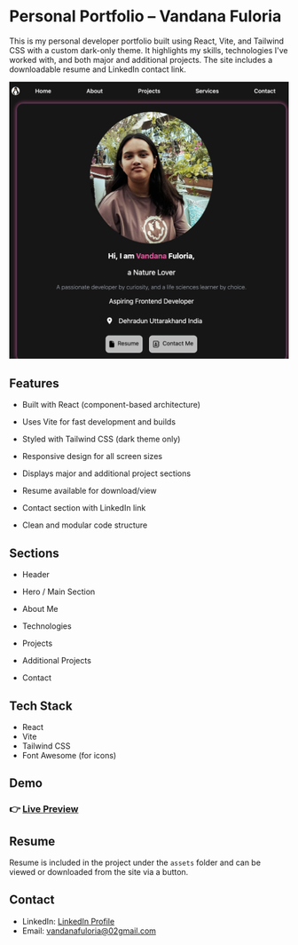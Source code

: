 # Personal Portfolio – Vandana Fuloria

This is my personal developer portfolio built using React, Vite, and Tailwind CSS with a custom dark-only theme. It highlights my skills, technologies I've worked with, and both major and additional projects. The site includes a downloadable resume and LinkedIn contact link.

  <img src="./src/assets/ss.png" >

## Features

- Built with React (component-based architecture)

- Uses Vite for fast development and builds
- Styled with Tailwind CSS (dark theme only)
- Responsive design for all screen sizes
- Displays major and additional project sections
- Resume available for download/view
- Contact section with LinkedIn link
- Clean and modular code structure

## Sections

- Header
- Hero / Main Section

- About Me
- Technologies
- Projects
- Additional Projects
- Contact

## Tech Stack

- React
- Vite
- Tailwind CSS
- Font Awesome (for icons)

## Demo

### 👉 [Live Preview ]("https://my-portfolio-l31n.vercel.app/")

## Resume

Resume is included in the project under the `assets` folder and can be viewed or downloaded from the site via a button.

## Contact

- LinkedIn: [LinkedIn Profile](https://linkedin.com/in/vandanafuloria)
- Email: vandanafuloria@02gmail.com
